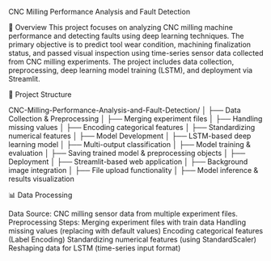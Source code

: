 CNC Milling Performance Analysis and Fault Detection


📌 Overview
This project focuses on analyzing CNC milling machine performance and detecting faults using deep learning techniques. The primary objective is to predict tool wear condition, machining finalization status, and passed visual inspection using time-series sensor data collected from CNC milling experiments. The project includes data collection, preprocessing, deep learning model training (LSTM), and deployment via Streamlit.



📂 Project Structure



CNC-Milling-Performance-Analysis-and-Fault-Detection/
│
├── Data Collection & Preprocessing
│   ├── Merging experiment files
│   ├── Handling missing values
│   ├── Encoding categorical features
│   ├── Standardizing numerical features
│
├── Model Development
│   ├── LSTM-based deep learning model
│   ├── Multi-output classification
│   ├── Model training & evaluation
│   ├── Saving trained model & preprocessing objects
│
├── Deployment
│   ├── Streamlit-based web application
│   ├── Background image integration
│   ├── File upload functionality
│   ├── Model inference & results visualization


📊 Data Processing


Data Source: CNC milling sensor data from multiple experiment files.
Preprocessing Steps:
Merging experiment files with train data
Handling missing values (replacing with default values)
Encoding categorical features (Label Encoding)
Standardizing numerical features (using StandardScaler)
Reshaping data for LSTM (time-series input format)
